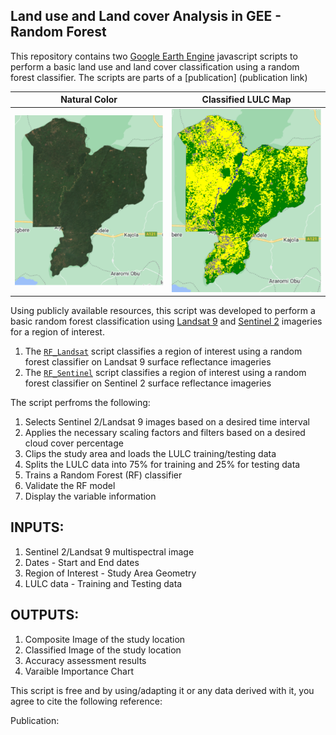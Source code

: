 ## Land use and Land cover Analysis in GEE - Random Forest
This repository contains two [Google Earth Engine](https://code.earthengine.google.com/) javascript scripts to perform a basic land 
use and land cover classification using a random forest classifier. The scripts are parts of a [publication] (publication link)

| Natural Color                                                                        | Classified LULC Map                                         |
|--------------------------------------------------------------------------------------|-------------------------------------------------------------|
|![](https://github.com/Okikiola-Michael/random_forest_lulc/blob/main/sentinel_nc.png) | ![](https://github.com/Okikiola-Michael/random_forest_lulc/blob/main/sentinel_classified.png)|




Using publicly available resources, this script was developed to perform a basic
random forest classification using [Landsat 9](https://developers.google.com/earth-engine/datasets/catalog/LANDSAT_LC09_C02_T1_L2)  and [Sentinel 2](https://developers.google.com/earth-engine/datasets/catalog/COPERNICUS_S2_SR_HARMONIZED) imageries for a region of interest.

  1. The [`RF_Landsat`](https://github.com/Okikiola-Michael/random_forest_lulc/blob/main/RF_Landsat.md) script classifies a region of interest using a random forest classifier on Landsat 9 surface reflectance imageries
  2. The [`RF_Sentinel`](https://github.com/Okikiola-Michael/random_forest_lulc/blob/main/RF_Sentinel.md) script classifies a region of interest using a random forest classifier on Sentinel 2 surface reflectance imageries


The script perfroms the following:
  1. Selects Sentinel 2/Landsat 9 images based on a desired time interval
  2. Applies the necessary scaling factors and filters based on a desired cloud cover percentage
  3. Clips the study area and loads the LULC training/testing data
  4. Splits the LULC data into 75% for training and 25% for testing data
  5. Trains a Random Forest (RF) classifier
  6. Validate the RF model 
  7. Display the variable information
  
## INPUTS:
  1. Sentinel 2/Landsat 9 multispectral image
  2. Dates - Start and End dates
  3. Region of Interest - Study Area Geometry
  4. LULC data - Training and Testing data 

## OUTPUTS:
  1. Composite Image of the study location
  2. Classified Image of the study location
  3. Accuracy assessment results 
  4. Varaible Importance Chart

This script is free and by using/adapting it or any data derived with it, 
you agree to cite the following reference: 

Publication: 
